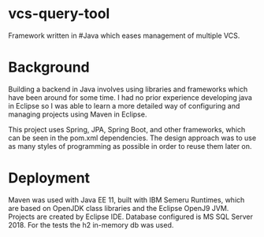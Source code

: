 # vcs-query-tool
Framework written in #Java which eases management of multiple VCS.


# Background

Building a backend in Java involves using libraries and frameworks which have been around for some time. I had no prior experience developing java in Eclipse so I was able to learn a more detailed way of configuring and managing projects using Maven in Eclipse.

This project uses Spring, JPA, Spring Boot, and other frameworks, which can be seen in the pom.xml dependencies. The design approach was to use as many styles of programming as possible in order to reuse them later on.

# Deployment

Maven was used with Java EE 11, built with IBM Semeru Runtimes, which are based on  OpenJDK class libraries and the Eclipse OpenJ9 JVM. Projects are created by Eclipse IDE. Database configured is MS SQL Server 2018. For the tests the h2 in-memory db was used. 